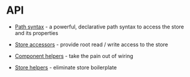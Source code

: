 # API

- [Path syntax](/api/paths.md) - a powerful, declarative path syntax to access the store and its properties

- [Store accessors](/api/accessors.md) - provide root read / write access to the store

- [Component helpers](/api/component.md) - take the pain out of wiring
    
- [Store helpers](/api/store.md) - eliminate store boilerplate
